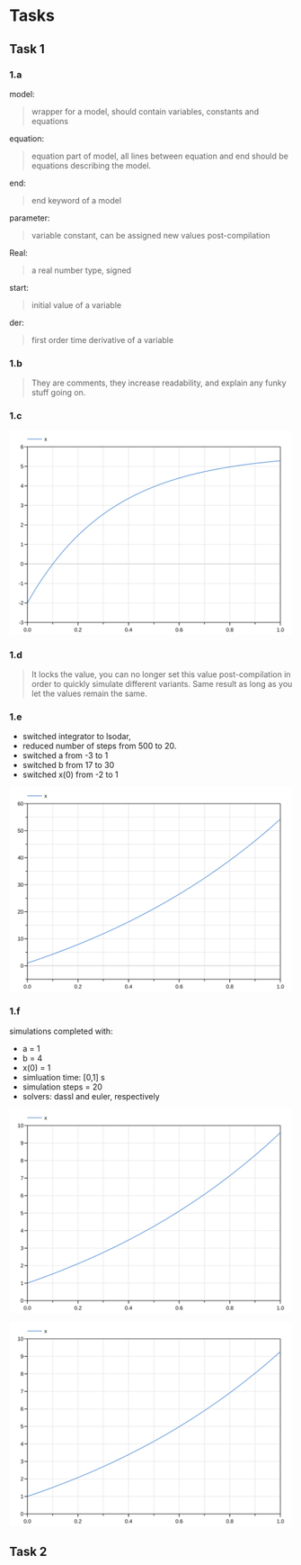 # Tasks
## Task 1
### 1.a

model: 
> wrapper for a model, should contain variables, constants and equations 

equation: 
> equation part of model, all lines between equation and end should be equations describing the model.

end: 
> end keyword of a model

parameter:
> variable constant, can be assigned new values post-compilation

Real: 
> a real number type, signed

start: 
> initial value of a variable

der: 
>first order time derivative of a variable

### 1.b

> They are comments, they increase readability, and explain any funky stuff going on.

### 1.c

![task 1c](export_1c.svg)

### 1.d

> It locks the value, you can no longer set this value post-compilation in order to quickly simulate different variants. Same result as long as you let the values remain the same.

### 1.e
+ switched integrator to lsodar, 
+ reduced number of steps from 500 to 20.
+ switched a from -3 to 1
+ switched b from 17 to 30
+ switched x(0) from -2 to 1

![task 1e](export_1e.svg)

### 1.f

simulations completed with:
+ a = 1
+ b = 4
+ x(0) = 1
+ simluation time: [0,1] s
+ simulation steps = 20
+ solvers: dassl and euler, respectively

![task 1f dassl](export_1f_dassl.svg)

![task 1f euler](export_1f_euler.svg)

## Task 2

